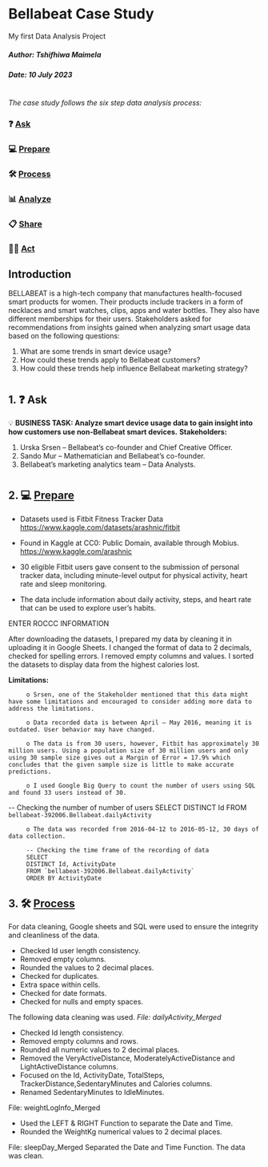 #  Bellabeat Case Study 
My first Data Analysis Project

##### Author: Tshifhiwa Maimela

##### Date: 10 July 2023

#

_The case study follows the six step data analysis process:_

### ❓ [Ask](#1-ask)
### 💻 [Prepare](#2-prepare)
### 🛠 [Process](#3-process)
### 📊 [Analyze](#4-analyze)
### 📋 [Share](#5-share)
### 🧗‍♀️ [Act](#6-act)

## Introduction
BELLABEAT is a high-tech company that manufactures health-focused smart products for women. Their products include trackers in a form of necklaces and smart watches, clips, apps and water bottles. They also have different memberships for their users. Stakeholders asked for recommendations from insights gained when analyzing smart usage data based on the following questions:
1.	What are some trends in smart device usage?
2.	How could these trends apply to Bellabeat customers?
3.	How could these trends help influence Bellabeat marketing strategy?
#

## 1. ❓ Ask
💡 **BUSINESS TASK: Analyze smart device usage data to gain insight into how customers use non-Bellabeat smart devices.**
**Stakeholders:**
1.	Urska Srsen – Bellabeat’s co-founder and Chief Creative Officer.
2.	Sando Mur – Mathematician and Bellabeat’s co-founder.
3.	Bellabeat’s marketing analytics team – Data Analysts. 

#

## 2. 💻 [Prepare](#2-prepare)

+ Datasets used is Fitbit Fitness Tracker Data https://www.kaggle.com/datasets/arashnic/fitbit

+ Found in Kaggle at CC0: Public Domain, available through Mobius. https://www.kaggle.com/arashnic

+ 30 eligible Fitbit users gave consent to the submission of personal tracker data, including minute-level output for physical activity, 
         heart rate and sleep monitoring.

+ The data include information about daily activity, steps, and heart rate that can be used to explore user’s habits.


ENTER ROCCC INFORMATION



After downloading the datasets, I prepared my data by cleaning it in uploading it in Google Sheets. I changed the format of data to 2 decimals, checked for spelling errors. I removed empty columns and values. I sorted the datasets to display data from the highest calories lost.

**Limitations:**

         o Srsen, one of the Stakeholder mentioned that this data might have some limitations and encouraged to consider adding more data to address the limitations.
         
         o Data recorded data is between April – May 2016, meaning it is outdated. User behavior may have changed.
         
         o The data is from 30 users, however, Fitbit has approximately 30 million users. Using a population size of 30 million users and only using 30 sample size gives out a Margin of Error = 17.9% which concludes that the given sample size is little to make accurate predictions. 
         
         o I used Google Big Query to count the number of users using SQL and found 33 users instead of 30.


-- Checking the number of number of users
SELECT
DISTINCT Id
FROM `bellabeat-392006.Bellabeat.dailyActivity`

         o The data was recorded from 2016-04-12 to 2016-05-12, 30 days of data collection.

         -- Checking the time frame of the recording of data
         SELECT
         DISTINCT Id, ActivityDate
         FROM `bellabeat-392006.Bellabeat.dailyActivity`
         ORDER BY ActivityDate

## 3. 🛠 [Process](#3-process)

For data cleaning, Google sheets and SQL were used to ensure the integrity and cleanliness of the data.
* Checked Id user length consistency.
* Removed empty columns.
* Rounded the values to 2 decimal places.
* Checked for duplicates.
* Extra space within cells.
* Checked for date formats.
* Checked for nulls and empty spaces.


The following data cleaning was used. *File: dailyActivity_Merged*
* Checked Id length consistency.
* Removed empty columns and rows.
* Rounded all numeric values to 2 decimal places.
* Removed the VeryActiveDistance, ModeratelyActiveDistance and LightActiveDistance columns. 
* Focused on the Id, ActivityDate, TotalSteps, TrackerDistance,SedentaryMinutes and Calories columns.
* Renamed SedentaryMinutes to IdleMinutes.

File: weightLogInfo_Merged
  * Used the LEFT & RIGHT Function to separate the Date and Time.
  * Rounded the WeightKg numerical values to 2 decimal places.

File: sleepDay_Merged
Separated the Date and Time Function.
The data was clean.
